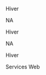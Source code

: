

Hiver 

<span class="chip cours-0">NA</span> 



Hiver 

<span class="chip cours-0">NA</span> 



Hiver 

<span class="chip cours-2">Services Web</span> 
